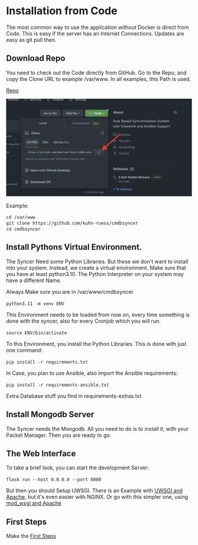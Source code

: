 # Installation from Code

The most common way to use the application without Docker is direct from Code. This is easy if the server has an Internet Connections. Updates are easy as git pull then.



## Download Repo
You need to check out the Code directly from GitHub.  Go to the Repo, and copy the Clone URL to example /var/www. In all examples, this Path is used.

[Repo](https://github.com/kuhn-ruess/cmdbsyncer)

![](img/checkout_github.png)

Example:
```
cd /var/www
git clone https://github.com/kuhn-ruess/cmdbsyncer
cd cmdbsyncer
```


## Install Pythons Virtual Environment.
The Syncer Need some Python Libraries. But these we don't want to install into your system.
Instead, we create a virtual environment. Make sure that you have at least python3.10. The Python Interpreter on your system may have a different Name.

Always Make sure you are in /var/www/cmdbsyncer

`python3.11 -m venv ENV`

This Environment needs to be loaded from now on, every time something is done with the syncer, also for every Cronjob which you will run.

`source ENV/bin/activate`

To this Environment, you install the Python Libraries. This is done with just one command:

`pip install -r requirements.txt`

In Case, you plan to use Ansible, also import the Ansible requirements:

`pip install -r requirements-ansible.txt`


Extra Database stuff you find in requirements-extras.txt

## Install Mongodb Server
The Syncer needs the Mongodb. All you need to do is to install it, with your Packet Manager. Then you are ready to go.


## The Web Interface

To take a brief look, you can start the development Server:

`flask run --host 0.0.0.0 --port 8080`

But then you should Setup UWSGI. There is an Example with [UWSGI and Apache](uwsgi_apache.md), but it's even easier with NGINX. Or go with this simpler one, using [mod_wsgi and Apache](install_rh9.md)


## First Steps

Make the [First Steps](first_steps.md)

